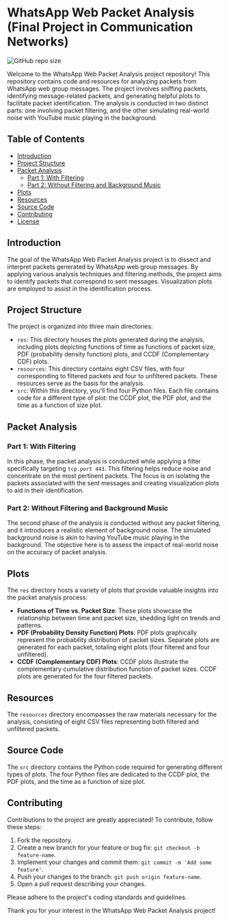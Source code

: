 # WhatsApp Web Packet Analysis (Final Project in Communication Networks)

![GitHub repo size](https://img.shields.io/github/repo-size/AviRahimov/Final_Project_CN)

Welcome to the WhatsApp Web Packet Analysis project repository! This repository contains code and resources for analyzing packets from WhatsApp web group messages. The project involves sniffing packets, identifying message-related packets, and generating helpful plots to facilitate packet identification. The analysis is conducted in two distinct parts: one involving packet filtering, and the other simulating real-world noise with YouTube music playing in the background.

## Table of Contents

- [Introduction](#introduction)
- [Project Structure](#project-structure)
- [Packet Analysis](#packet-analysis)
  - [Part 1: With Filtering](#part-1-with-filtering)
  - [Part 2: Without Filtering and Background Music](#part-2-without-filtering-and-background-music)
- [Plots](#plots)
- [Resources](#resources)
- [Source Code](#source-code)
- [Contributing](#contributing)
- [License](#license)

## Introduction

The goal of the WhatsApp Web Packet Analysis project is to dissect and interpret packets generated by WhatsApp web group messages. By applying various analysis techniques and filtering methods, the project aims to identify packets that correspond to sent messages. Visualization plots are employed to assist in the identification process.

## Project Structure

The project is organized into three main directories:

- `res`: This directory houses the plots generated during the analysis, including plots depicting functions of time as functions of packet size, PDF (probability density function) plots, and CCDF (Complementary CDF) plots.
- `resources`: This directory contains eight CSV files, with four corresponding to filtered packets and four to unfiltered packets. These resources serve as the basis for the analysis.
- `src`: Within this directory, you'll find four Python files. Each file contains code for a different type of plot: the CCDF plot, the PDF plot, and the time as a function of size plot.

## Packet Analysis

### Part 1: With Filtering

In this phase, the packet analysis is conducted while applying a filter specifically targeting `tcp.port 443`. This filtering helps reduce noise and concentrate on the most pertinent packets. The focus is on isolating the packets associated with the sent messages and creating visualization plots to aid in their identification.

### Part 2: Without Filtering and Background Music

The second phase of the analysis is conducted without any packet filtering, and it introduces a realistic element of background noise. The simulated background noise is akin to having YouTube music playing in the background. The objective here is to assess the impact of real-world noise on the accuracy of packet analysis.

## Plots

The `res` directory hosts a variety of plots that provide valuable insights into the packet analysis process:

- **Functions of Time vs. Packet Size**: These plots showcase the relationship between time and packet size, shedding light on trends and patterns.
- **PDF (Probability Density Function) Plots**: PDF plots graphically represent the probability distribution of packet sizes. Separate plots are generated for each packet, totaling eight plots (four filtered and four unfiltered).
- **CCDF (Complementary CDF) Plots**: CCDF plots illustrate the complementary cumulative distribution function of packet sizes. CCDF plots are generated for the four filtered packets.

## Resources

The `resources` directory encompasses the raw materials necessary for the analysis, consisting of eight CSV files representing both filtered and unfiltered packets.

## Source Code

The `src` directory contains the Python code required for generating different types of plots. The four Python files are dedicated to the CCDF plot, the PDF plots, and the time as a function of size plot.

## Contributing

Contributions to the project are greatly appreciated! To contribute, follow these steps:

1. Fork the repository.
2. Create a new branch for your feature or bug fix: `git checkout -b feature-name`.
3. Implement your changes and commit them: `git commit -m 'Add some feature'`.
4. Push your changes to the branch: `git push origin feature-name`.
5. Open a pull request describing your changes.

Please adhere to the project's coding standards and guidelines.

Thank you for your interest in the WhatsApp Web Packet Analysis project!
